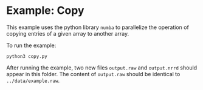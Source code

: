 # Example: Copy

This example uses the python library `numba` to parallelize the operation of copying entries of a given array to another array.

To run the example:
```
python3 copy.py
```

After running the example, two new files `output.raw` and `output.nrrd` should appear in this folder.
The content of `output.raw` should be identical to `../data/example.raw`.

